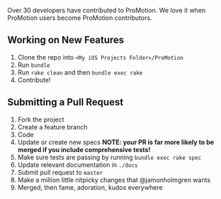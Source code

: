 Over 30 developers have contributed to ProMotion. We love it when ProMotion users become ProMotion contributors.

## Working on New Features

1. Clone the repo into `<My iOS Projects Folder>/ProMotion`
3. Run `bundle`
4. Run `rake clean` and then `bundle exec rake`
5. Contribute!

## Submitting a Pull Request

1. Fork the project
2. Create a feature branch
3. Code
4. Update or create new specs **NOTE: your PR is far more likely to be merged if you include comprehensive tests!**
5. Make sure tests are passing by running `bundle exec rake spec`
6. Update relevant documentation in `./docs`
7. Submit pull request to `master`
8. Make a million little nitpicky changes that @jamonholmgren wants
9. Merged, then fame, adoration, kudos everywhere
